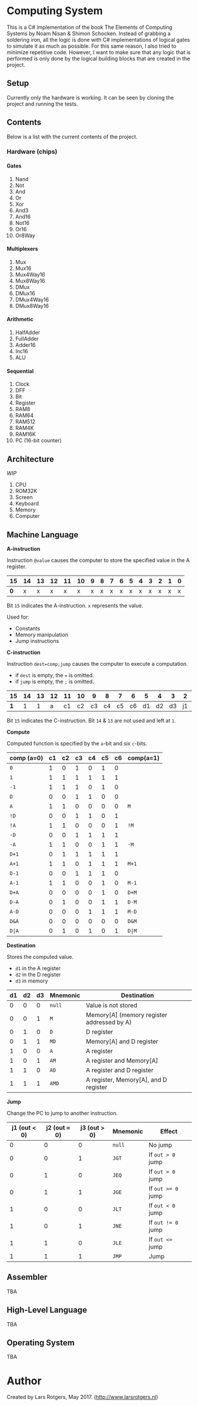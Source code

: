 # Computing System
This is a C# implementation of the book The Elements of Computing Systems by Noam Nisan & Shimon Schocken. Instead of grabbing a soldering iron, all the logic is done with C# implementations of logical gates to simulate it as much as possible. For this same reason, I also tried to minimize repetitive code. However, I want to make sure that any logic that is performed is only done by the logical building blocks that are created in the project.

## Setup
Currently only the hardware is working. It can be seen by cloning the project and running the tests. 

## Contents
Below is a list with the current contents of the project.

### Hardware (chips)
#### Gates
1. Nand
2. Not
3. And
4. Or
5. Xor
6. And3
7. And16
8. Not16
9. Or16
10. Or8Way

#### Multiplexers
1. Mux
2. Mux16
3. Mux4Way16
4. Mux8Way16
5. DMux
6. DMux16
7. DMux4Way16
8. DMux8Way16

#### Arithmetic
1. HalfAdder
2. FullAdder
3. Adder16
4. Inc16
5. ALU

#### Sequential
1. Clock
2. DFF
3. Bit
4. Register
5. RAM8
6. RAM64
7. RAM512
8. RAM4K
9. RAM16K
10. PC (16-bit counter)

## Architecture
_WIP_

1. CPU
2. ROM32K
3. Screen
4. Keyboard
5. Memory
6. Computer

## Machine Language
**A-instruction** 

Instruction `@value` causes the computer to store the specified value in the A register.

15 | 14 | 13 | 12 | 11 | 10 | 9 | 8 | 7 | 6 | 5 | 4 | 3 | 2 | 1 | 0
--- | --- | --- | --- | --- | --- | --- | --- | --- | --- | --- | --- | --- | --- | --- | --- 
**0** | x | x | x | x | x | x | x | x | x | x | x | x | x | x | x

Bit `15` indicates the A-instruction. `x` represents the value.

Used for:
- Constants
- Memory manipulation
- Jump instructions

**C-instruction**

Instruction `dest=comp;jump` causes the computer to execute a computation.
- if `dest` is empty, the `=` is omitted.
- if `jump` is empty, the `;` is omitted. 

15 | 14 | 13 | 12 | 11 | 10 | 9 | 8 | 7 | 6 | 5 | 4 | 3 | 2 | 1 | 0
--- | --- | --- | --- | --- | --- | --- | --- | --- | --- | --- | --- | --- | --- | --- | --- 
**1** | 1 | 1 | a | c1 | c2 | c3 | c4 | c5 | c6 | d1 | d2 | d3 | j1 | j2 | j3

Bit `15` indicates the C-instruction. Bit `14` & `13` are not used and left at `1`. 

**Compute**

Computed function is specified by the `a`-bit and six `c`-bits.

comp (a=0) | c1 | c2 | c3 | c4 | c5 | c6 | comp(a=1)
--- | --- | --- | --- | --- | --- | --- | ---
`0` | 1 | 0 | 1 | 0 | 1 | 0 | 
`1` | 1 | 1 | 1 | 1 | 1 | 1 |
`-1` | 1 | 1 | 1 | 0 | 1 | 0 |
`D` | 0 | 0 | 1 | 1 | 0 | 0 |
`A`| 1 | 1 | 0 | 0 | 0 | 0 | `M`
`!D` | 0 | 0 | 1 | 1 | 0 | 1 |
`!A` | 1 | 1 | 0 | 0 | 0 | 1 | `!M`
`-D` | 0 | 0 | 1 | 1 | 1 | 1 |
`-A` | 1 | 1 | 0 | 0 | 1 | 1 | `-M`
`D+1` | 0 | 1 | 1 | 1 | 1 | 1 |
`A+1` | 1 | 1 | 0 | 1 | 1 | 1 | `M+1`
`D-1` | 0 | 0 | 1 | 1 | 1 | 0 | 
`A-1` | 1 | 1 | 0 | 0 | 1 | 0 | `M-1`
`D+A` | 0 | 0 | 0 | 0 | 1 | 0 | `D+M`
`D-A` | 0 | 1 | 0 | 0 | 1 | 1 | `D-M`
`A-D` | 0 | 0 | 0 | 1 | 1 | 1 | `M-D`
`D&A` | 0 | 0 | 0 | 0 | 0 | 0 | `D&M`
`D\|A` | 0 | 1 | 0 | 1 | 0 | 1 | `D\|M`

**Destination**

Stores the computed value.
- `d1` in the A register
- `d2` in the D register
- `d3` in memory

d1 | d2 | d3 | Mnemonic | Destination
--- | --- | --- | --- | ---
0 | 0 | 0 | `null` | Value is not stored
0 | 0 | 1 | `M` | Memory[A] (memory register addressed by A)
0 | 1 | 0 | `D` | D register
0 | 1 | 1 | `MD` | Memory[A] and D register
1 | 0 | 0 | `A` | A register
1 | 0 | 1 | `AM` | A register and Memory[A]
1 | 1 | 0 | `AD` | A register and D register
1 | 1 | 1 | `AMD` |  A register, Memory[A], and D register

**Jump**

Change the PC to jump to another instruction.

j1 (out < 0) | j2 (out = 0) | j3 (out > 0) | Mnemonic | Effect
--- | --- | --- | --- | ---
0 | 0 | 0 | `null` | No jump
0 | 0 | 1 | `JGT` | If `out > 0` jump
0 | 1 | 0 | `JEQ` | If `out = 0` jump
0 | 1 | 1 | `JGE` | If `out >= 0` jump
1 | 0 | 0 | `JLT` | If `out < 0` jump
1 | 0 | 1 | `JNE` | If `out != 0` jump
1 | 1 | 0 | `JLE` | If `out <= ` jump
1 | 1 | 1 | `JMP` | Jump

## Assembler
TBA

## High-Level Language
TBA

## Operating System
TBA

# Author
Created by Lars Rotgers, May 2017. (http://www.larsrotgers.nl)